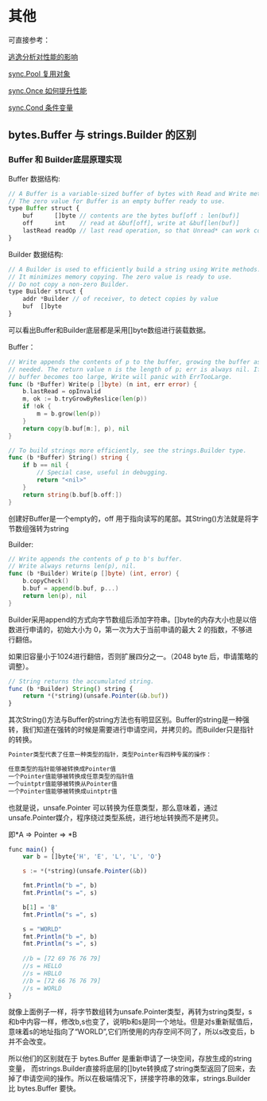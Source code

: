 # 其他

可直接参考：

[逃逸分析对性能的影响](https://geektutu.com/post/hpg-escape-analysis.html)

[sync.Pool 复用对象](https://geektutu.com/post/hpg-sync-pool.html)

[sync.Once 如何提升性能](https://geektutu.com/post/hpg-sync-once.html)

[sync.Cond 条件变量](https://geektutu.com/post/hpg-sync-cond.html)



## bytes.Buffer 与 strings.Builder 的区别

### Buffer 和 Builder底层原理实现

Buffer 数据结构:

```javascript
// A Buffer is a variable-sized buffer of bytes with Read and Write methods.
// The zero value for Buffer is an empty buffer ready to use.
type Buffer struct {
    buf      []byte // contents are the bytes buf[off : len(buf)]
    off      int    // read at &buf[off], write at &buf[len(buf)]
    lastRead readOp // last read operation, so that Unread* can work correctly.
}
```

Builder 数据结构:

```javascript
// A Builder is used to efficiently build a string using Write methods.
// It minimizes memory copying. The zero value is ready to use.
// Do not copy a non-zero Builder.
type Builder struct {
    addr *Builder // of receiver, to detect copies by value
    buf  []byte
}
```

可以看出Buffer和Builder底层都是采用[]byte数组进行装载数据。

Buffer：

```go
// Write appends the contents of p to the buffer, growing the buffer as
// needed. The return value n is the length of p; err is always nil. If the
// buffer becomes too large, Write will panic with ErrTooLarge.
func (b *Buffer) Write(p []byte) (n int, err error) {
    b.lastRead = opInvalid
    m, ok := b.tryGrowByReslice(len(p))
    if !ok {
        m = b.grow(len(p))
    }
    return copy(b.buf[m:], p), nil
}

// To build strings more efficiently, see the strings.Builder type.
func (b *Buffer) String() string {
    if b == nil {
        // Special case, useful in debugging.
        return "<nil>"
    }
    return string(b.buf[b.off:])
}
```

创建好Buffer是一个empty的，off 用于指向读写的尾部。其String()方法就是将字节数组强转为string



Builder:

```go
// Write appends the contents of p to b's buffer.
// Write always returns len(p), nil.
func (b *Builder) Write(p []byte) (int, error) {
    b.copyCheck()
    b.buf = append(b.buf, p...)
    return len(p), nil
}
```

Builder采用append的方式向字节数组后添加字符串。[]byte的内存大小也是以倍数进行申请的，初始大小为 0，第一次为大于当前申请的最大 2 的指数，不够进行翻倍。

如果旧容量小于1024进行翻倍，否则扩展四分之一。（2048 byte 后，申请策略的调整）。

```javascript
// String returns the accumulated string.
func (b *Builder) String() string {
    return *(*string)(unsafe.Pointer(&b.buf))
}
```

其次String()方法与Buffer的string方法也有明显区别。Buffer的string是一种强转，我们知道在强转的时候是需要进行申请空间，并拷贝的。而Builder只是指针的转换。

```javascript
Pointer类型代表了任意一种类型的指针，类型Pointer有四种专属的操作：

任意类型的指针能够被转换成Pointer值
一个Pointer值能够被转换成任意类型的指针值
一个uintptr值能够被转换从Pointer值
一个Pointer值能够被转换成uintptr值
```

也就是说，unsafe.Pointer 可以转换为任意类型，那么意味着，通过unsafe.Pointer媒介，程序绕过类型系统，进行地址转换而不是拷贝。

即*A => Pointer => *B

```javascript
func main() {
    var b = []byte{'H', 'E', 'L', 'L', 'O'}

    s := *(*string)(unsafe.Pointer(&b))

    fmt.Println("b =", b)
    fmt.Println("s =", s)

    b[1] = 'B'
    fmt.Println("s =", s)

    s = "WORLD"
    fmt.Println("b =", b)
    fmt.Println("s =", s)
    
    //b = [72 69 76 76 79]
    //s = HELLO
    //s = HBLLO
    //b = [72 66 76 76 79]
    //s = WORLD
}
```

就像上面例子一样，将字节数组转为unsafe.Pointer类型，再转为string类型，s和b中内容一样，修改b,s也变了，说明b和s是同一个地址。但是对s重新赋值后，意味着s的地址指向了“WORLD”,它们所使用的内存空间不同了，所以s改变后，b并不会改变。

所以他们的区别就在于 bytes.Buffer 是重新申请了一块空间，存放生成的string变量， 而strings.Builder直接将底层的[]byte转换成了string类型返回了回来，去掉了申请空间的操作。所以在极端情况下，拼接字符串的效率，strings.Builder 比 bytes.Buffer 要快。